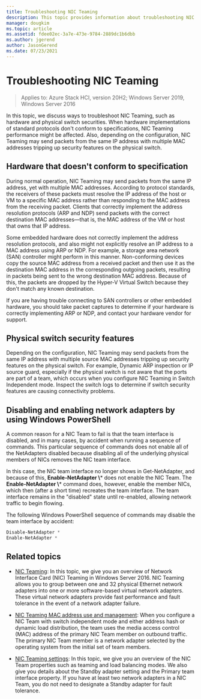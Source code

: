 ```yaml
---
title: Troubleshooting NIC Teaming
description: This topic provides information about troubleshooting NIC Teaming in Windows Server 2016.
manager: dougkim
ms.topic: article
ms.assetid: fdee02ec-3a7e-473e-9784-2889dc1b6dbb
ms.author: jgerend
author: JasonGerend
ms.date: 07/23/2021
---
```

# Troubleshooting NIC Teaming

>Applies to: Azure Stack HCI, version 20H2; Windows Server 2019, Windows Server 2016

In this topic, we discuss ways to troubleshoot NIC Teaming, such as hardware and physical switch securities.  When hardware implementations of standard protocols don't conform to specifications, NIC Teaming performance might be affected. Also, depending on the configuration, NIC Teaming may send packets from the same IP address with multiple MAC addresses tripping up security features on the physical switch.


## Hardware that doesn't conform to specification

During normal operation, NIC Teaming may send packets from the same IP address, yet with multiple MAC addresses. According to protocol standards, the receivers of these packets must resolve the IP address of the host or VM to a specific MAC address rather than responding to the MAC address from the receiving packet.  Clients that correctly implement the address resolution protocols (ARP and NDP) send packets with the correct destination MAC addresses—that is, the MAC address of the VM or host that owns that IP address.

Some embedded hardware does not correctly implement the address resolution protocols, and also might not explicitly resolve an IP address to a MAC address using ARP or NDP.  For example, a storage area network (SAN) controller might perform in this manner. Non-conforming devices copy the source MAC address from a received packet and then use it as the destination MAC address in the corresponding outgoing packets, resulting in packets being sent to the wrong destination MAC address. Because of this, the packets are dropped by the Hyper-V Virtual Switch because they don't match any known destination.

If you are having trouble connecting to SAN controllers or other embedded hardware, you should take packet captures to determine if your hardware is correctly implementing ARP or NDP, and contact your hardware vendor for support.


## Physical switch security features
Depending on the configuration, NIC Teaming may send packets from the same IP address with multiple source MAC addresses tripping up security features on the physical switch. For example, Dynamic ARP inspection or IP source guard, especially if the physical switch is not aware that the ports are part of a team, which occurs when you configure NIC Teaming in Switch Independent mode. Inspect the switch logs to determine if switch security features are causing connectivity problems.

## Disabling and enabling network adapters by using Windows PowerShell

A common reason for a NIC Team to fail is that the team interface is disabled, and in many cases, by accident when running a sequence of commands.  This particular sequence of commands does not enable all of the NetAdapters disabled because disabling all of the underlying physical members of NICs removes the NIC team interface.

In this case, the NIC team interface no longer shows in Get-NetAdapter, and because of this, **Enable-NetAdapter \\*** does not enable the NIC Team. The **Enable-NetAdapter \\*** command does, however, enable the member NICs, which then (after a short time) recreates the team interface. The team interface remains in the "disabled" state until re-enabled, allowing network traffic to begin flowing.

The following Windows PowerShell sequence of commands may disable the team interface by accident:

```PowerShell
Disable-NetAdapter *
Enable-NetAdapter *
```



## Related topics
- [NIC Teaming](NIC-Teaming.md): In this topic, we give you an overview of Network Interface Card (NIC) Teaming in Windows Server 2016. NIC Teaming allows you to group between one and 32 physical Ethernet network adapters into one or more software-based virtual network adapters. These virtual network adapters provide fast performance and fault tolerance in the event of a network adapter failure.

- [NIC Teaming MAC address use and management](NIC-Teaming-MAC-Address-Use-and-Management.md): When you configure a NIC Team with switch independent mode and either address hash or dynamic load distribution, the team uses the media access control (MAC) address of the primary NIC Team member on outbound traffic. The primary NIC Team member is a network adapter selected by the operating system from the initial set of team members.

- [NIC Teaming settings](nic-teaming-settings.md): In this topic, we give you an overview of the NIC Team properties such as teaming and load balancing modes. We also give you details about the Standby adapter setting and the Primary team interface property. If you have at least two network adapters in a NIC Team, you do not need to designate a Standby adapter for fault tolerance.



